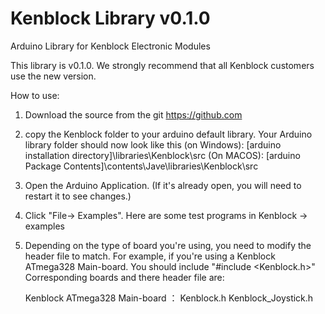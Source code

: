 # Kenblock Library v0.1.0

Arduino Library for Kenblock Electronic Modules

This library is v0.1.0. We strongly recommend that all Kenblock customers use the new version.

How to use:

1. Download the source from the git https://github.com

2. copy the Kenblock folder to your arduino default library. Your Arduino library folder should now look like this 
   (on Windows): [arduino installation directory]\libraries\Kenblock\src
   (On MACOS): [arduino Package Contents]\contents\Jave\libraries\Kenblock\src

3. Open the Arduino Application. (If it's already open, you will need to restart it to see changes.)

4. Click "File-> Examples". Here are some test programs in Kenblock -> examples

5. Depending on the type of board you're using, you need to modify the header file to match.
   For example, if you're using a Kenblock ATmega328 Main-board. You should include "#include <Kenblock.h>"
   Corresponding boards and there header file are:

   Kenblock ATmega328 Main-board ：
		Kenblock.h
		Kenblock_Joystick.h

